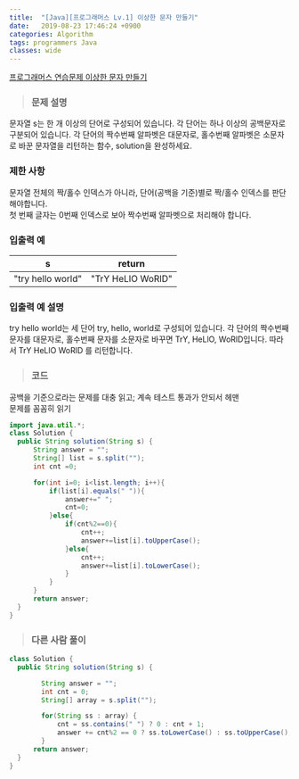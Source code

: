 ```yaml
---
title:  "[Java][프로그래머스 Lv.1] 이상한 문자 만들기"
date:   2019-08-23 17:46:24 +0900
categories: Algorithm
tags: programmers Java
classes: wide
---  
```


[프로그래머스 연습문제 이상한 문자 만들기](https://programmers.co.kr/learn/courses/30/lessons/12930)   

> ### 문제 설명  

문자열 s는 한 개 이상의 단어로 구성되어 있습니다. 각 단어는 하나 이상의 공백문자로 구분되어 있습니다. 각 단어의 짝수번째 알파벳은 대문자로, 홀수번째 알파벳은 소문자로 바꾼 문자열을 리턴하는 함수, solution을 완성하세요.

### 제한 사항  

문자열 전체의 짝/홀수 인덱스가 아니라, 단어(공백을 기준)별로 짝/홀수 인덱스를 판단해야합니다.  
첫 번째 글자는 0번째 인덱스로 보아 짝수번째 알파벳으로 처리해야 합니다.  

### 입출력 예  

|         s         	|       return      	|
|:-----------------:	|:-----------------:	|
| "try hello world" 	| "TrY HeLlO WoRlD" 	|  

### 입출력 예 설명   

try hello world는 세 단어 try, hello, world로 구성되어 있습니다. 각 단어의 짝수번째 문자를 대문자로, 홀수번째 문자를 소문자로 바꾸면 TrY, HeLlO, WoRlD입니다. 따라서 TrY HeLlO WoRlD 를 리턴합니다.  

>### 코드  

공백을 기준으로라는 문제를 대충 읽고; 계속 테스트 통과가 안되서 헤맨  
문제를 꼼꼼히 읽기  

```java
import java.util.*;
class Solution {
  public String solution(String s) {
      String answer = "";
      String[] list = s.split("");
      int cnt =0;

      for(int i=0; i<list.length; i++){
          if(list[i].equals(" ")){
              answer+=" ";
              cnt=0;
          }else{
              if(cnt%2==0){
                  cnt++;
                  answer+=list[i].toUpperCase();
              }else{
                  cnt++;
                  answer+=list[i].toLowerCase();
              }
          }
      }
      return answer;
  }
}
```

>### 다른 사람 풀이

```java
class Solution {
  public String solution(String s) {

        String answer = "";
        int cnt = 0;
        String[] array = s.split("");

        for(String ss : array) {
            cnt = ss.contains(" ") ? 0 : cnt + 1;
            answer += cnt%2 == 0 ? ss.toLowerCase() : ss.toUpperCase();
        }
      return answer;
  }
}
 ​
```
